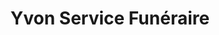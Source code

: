 ---
title: "Yvon Service Funéraire"
url: /angers/yvon-service-funeraire/
shop: directeurs de funérailles
---